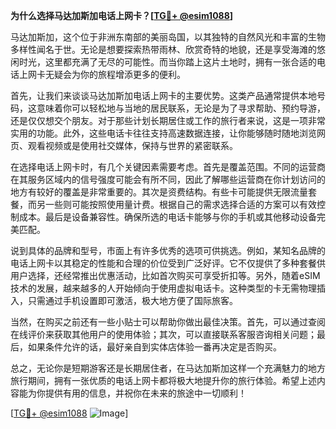 **为什么选择马达加斯加电话上网卡？[[TG💪+ @esim1088](https://t.me/s/esim1088)]**

马达加斯加，这个位于非洲东南部的美丽岛国，以其独特的自然风光和丰富的生物多样性闻名于世。无论是想要探索热带雨林、欣赏奇特的地貌，还是享受海滩的悠闲时光，这里都充满了无尽的可能性。而当你踏上这片土地时，拥有一张合适的电话上网卡无疑会为你的旅程增添更多的便利。

首先，让我们来谈谈马达加斯加电话上网卡的主要优势。这类产品通常提供本地号码，这意味着你可以轻松地与当地的居民联系，无论是为了寻求帮助、预约导游，还是仅仅想交个朋友。对于那些计划长期居住或工作的旅行者来说，这是一项非常实用的功能。此外，这些电话卡往往支持高速数据连接，让你能够随时随地浏览网页、观看视频或是使用社交媒体，保持与世界的紧密联系。

在选择电话上网卡时，有几个关键因素需要考虑。首先是覆盖范围。不同的运营商在其服务区域内的信号强度可能会有所不同，因此了解哪些运营商在你计划访问的地方有较好的覆盖是非常重要的。其次是资费结构。有些卡可能提供无限流量套餐，而另一些则可能按照使用量计费。根据自己的需求选择合适的方案可以有效控制成本。最后是设备兼容性。确保所选的电话卡能够与你的手机或其他移动设备完美匹配。

说到具体的品牌和型号，市面上有许多优秀的选项可供挑选。例如，某知名品牌的电话上网卡以其稳定的性能和合理的价位受到广泛好评。它不仅提供了多种套餐供用户选择，还经常推出优惠活动，比如首次购买可享受折扣等。另外，随着eSIM技术的发展，越来越多的人开始倾向于使用虚拟电话卡。这种类型的卡无需物理插入，只需通过手机设置即可激活，极大地方便了国际旅客。

当然，在购买之前还有一些小贴士可以帮助你做出最佳决策。首先，可以通过查阅在线评价来获取其他用户的使用体验；其次，可以直接联系客服咨询相关问题；最后，如果条件允许的话，最好亲自到实体店体验一番再决定是否购买。

总之，无论你是短期游客还是长期居住者，在马达加斯加这样一个充满魅力的地方旅行期间，拥有一张优质的电话上网卡都将极大地提升你的旅行体验。希望上述内容能为你提供有用的信息，并祝你在未来的旅途中一切顺利！

[[TG💪+ @esim1088](https://t.me/s/esim1088) ![Image](https://i.postimg.cc/4NQfJmqS/Snipaste-2025-05-13-00-14-12.png)]